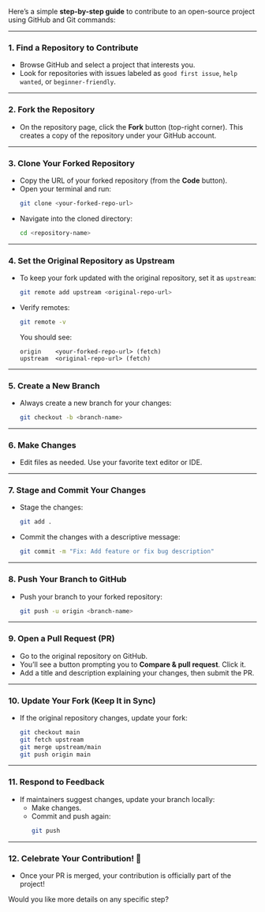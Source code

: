 Here’s a simple **step-by-step guide** to contribute to an open-source project using GitHub and Git commands:

---

### 1. **Find a Repository to Contribute**
- Browse GitHub and select a project that interests you.
- Look for repositories with issues labeled as `good first issue`, `help wanted`, or `beginner-friendly`.

---

### 2. **Fork the Repository**
- On the repository page, click the **Fork** button (top-right corner). This creates a copy of the repository under your GitHub account.

---

### 3. **Clone Your Forked Repository**
- Copy the URL of your forked repository (from the **Code** button).
- Open your terminal and run:
  ```bash
  git clone <your-forked-repo-url>
  ```
- Navigate into the cloned directory:
  ```bash
  cd <repository-name>
  ```

---

### 4. **Set the Original Repository as Upstream**
- To keep your fork updated with the original repository, set it as `upstream`:
  ```bash
  git remote add upstream <original-repo-url>
  ```

- Verify remotes:
  ```bash
  git remote -v
  ```
  You should see:
  ```
  origin    <your-forked-repo-url> (fetch)
  upstream  <original-repo-url> (fetch)
  ```

---

### 5. **Create a New Branch**
- Always create a new branch for your changes:
  ```bash
  git checkout -b <branch-name>
  ```

---

### 6. **Make Changes**
- Edit files as needed. Use your favorite text editor or IDE.

---

### 7. **Stage and Commit Your Changes**
- Stage the changes:
  ```bash
  git add .
  ```
- Commit the changes with a descriptive message:
  ```bash
  git commit -m "Fix: Add feature or fix bug description"
  ```

---

### 8. **Push Your Branch to GitHub**
- Push your branch to your forked repository:
  ```bash
  git push -u origin <branch-name>
  ```

---

### 9. **Open a Pull Request (PR)**
- Go to the original repository on GitHub.
- You’ll see a button prompting you to **Compare & pull request**. Click it.
- Add a title and description explaining your changes, then submit the PR.

---

### 10. **Update Your Fork (Keep It in Sync)**
- If the original repository changes, update your fork:
  ```bash
  git checkout main
  git fetch upstream
  git merge upstream/main
  git push origin main
  ```

---

### 11. **Respond to Feedback**
- If maintainers suggest changes, update your branch locally:
  - Make changes.
  - Commit and push again:
    ```bash
    git push
    ```

---

### 12. **Celebrate Your Contribution! 🎉**
- Once your PR is merged, your contribution is officially part of the project!

Would you like more details on any specific step?